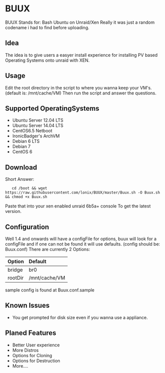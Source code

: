 BUUX
====
BUUX Stands for: Bash Ubuntu on Unraid/Xen
Really it was just a random codename i had to find before uploading.

Idea
----
The idea is to give users a easyer install experience for installing PV based Operating Systems onto unraid with XEN. 

Usage
----
Edit the root directory in the script to where you wanna keep your VM's.
(default is: /mnt/cache/VM)
Then run the script and answer the questions.


Supported OperatingSystems
----
- Ubuntu Server 12.04 LTS
- Ubuntu Server 14.04 LTS
- CentOS6.5 Netboot
- IronicBadger's ArchVM
- Debian 6 LTS
- Debian 7
- CentOS 6


Download
----
Short Answer:

```
   cd /boot && wget https://raw.githubusercontent.com/lonix/BUUX/master/Buux.sh -O Buux.sh && chmod +x Buux.sh
```
Paste that into your xen enabled unraid 6b5a+ console To get the latest version.

Configuration
----
Well 1.4 and onwards will have a configFile for options, buux will look for a configFile and if one can not be found it will use defaults. (config should be: Buux.conf)
There are currently 2 Options:

| Option    | Default       |
| :--------- | :-----------   |
| bridge    | br0           |
| rootDir   | /mnt/cache/VM |

sample config is found at Buux.conf.sample


Known Issues
----
- You get prompted for disk size even if you wanna use a appliance.


Planed Features
----
- Better User experience 
- More Distros 
- Options for Cloning
- Options for Destruction
- More....

